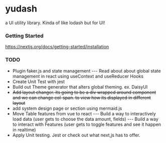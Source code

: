 # yudash
a UI utility library. Kinda of like lodash but for UI!

### Getting Started
https://nextjs.org/docs/getting-started/installation

### TODO
- Plugin faker.js and state management
--- Read about about global state management in react using useContext and useReducer Hooks
- Create Unit Test with jest
- Build out Theme generator that alters global theming. ex. DaisyUI
- ~~Add layout changer. its going to be a div wrapped around component and we can change col-span. to view how its displayed in different layout~~
- add system design page or section using mermaid.js
- Move Table features from vue to react
--- Build a way to interactively load data (user gets to choose the data amount, fields)
--- Build a way to interact with Features  (user gets to toggle features and see it happen in realtime)
- Apply Unit testing. Jest or check out what next,js has to offer.